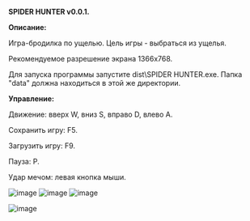 **SPIDER HUNTER v0.0.1.**

**Описание:**

Игра-бродилка по ущелью. Цель игры - выбраться из ущелья.

Рекомендуемое разрешение экрана 1366х768. 

Для запуска программы запустите dist\SPIDER HUNTER.exe.
Папка "data"  должна находиться в этой же директории. 

**Управление:**

Движение: вверх W, вниз S, вправо D, влево A.

Сохранить игру: F5.

Загрузить игру: F9.

Пауза: P.

Удар мечом: левая кнопка мыши.

![image](https://user-images.githubusercontent.com/74006664/149631530-a07e78b5-cf25-4ef1-8e10-358a194207e2.png)
![image](https://user-images.githubusercontent.com/74006664/149631658-d3378c93-bc13-4719-be0f-e9ce0c650842.png)
![image](https://user-images.githubusercontent.com/74006664/149631701-edb45d02-b39a-4cd6-b23c-39faece33574.png)

![image](https://user-images.githubusercontent.com/74006664/149566171-34cc94c1-1c46-437d-adec-8889527a9cb9.png)

